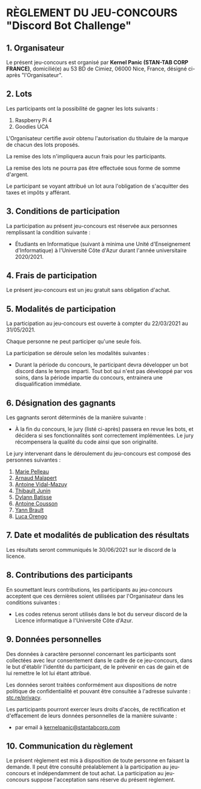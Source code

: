 # RÈGLEMENT DU JEU-CONCOURS "Discord Bot Challenge"

## 1. Organisateur

Le présent jeu-concours est organisé par **Kernel Panic (STAN-TAB CORP FRANCE)**, domicilié(e) au 53 BD de Cimiez, 06000 Nice, France, désigné ci-après "l'Organisateur".

## 2. Lots

Les participants ont la possibilité de gagner les lots suivants :

1. Raspberry Pi 4
2. Goodies UCA

L'Organisateur certifie avoir obtenu l'autorisation du titulaire de la marque de chacun des lots proposés.

La remise des lots n'impliquera aucun frais pour les participants.

La remise des lots ne pourra pas être effectuée sous forme de somme d'argent.

Le participant se voyant attribué un lot aura l'obligation de s'acquitter des taxes et impôts y afférant.

## 3. Conditions de participation

La participation au présent jeu-concours est réservée aux personnes remplissant la condition suivante :

* Étudiants en Informatique (suivant à minima une Unité d'Enseignement d'Informatique) à l'Université Côte d'Azur durant l'année universitaire 2020/2021.

## 4. Frais de participation

Le présent jeu-concours est un jeu gratuit sans obligation d'achat.

## 5. Modalités de participation

La participation au jeu-concours est ouverte à compter du 22/03/2021 au 31/05/2021.

Chaque personne ne peut participer qu'une seule fois.

La participation se déroule selon les modalités suivantes :

* Durant la période du concours, le participant devra développer un bot discord dans le temps imparti. Tout bot qui n'est pas développé par vos soins, dans la période impartie du concours, entrainera une disqualification immédiate.

## 6. Désignation des gagnants

Les gagnants seront déterminés de la manière suivante :

* À la fin du concours, le jury (listé ci-après) passera en revue les bots, et décidera si ses fonctionnalités sont correctement implémentées. Le jury récompensera la qualité du code ainsi que son originalité.

Le jury intervenant dans le déroulement du jeu-concours est composé des personnes suivantes :

1. [Marie Pelleau](https://github.com/mpelleau)
2. [Arnaud Malapert](https://github.com/arnaud-m)
3. [Antoine Vidal-Mazuy](https://github.com/Brotherta)
4. [Thibault Junin](https://github.com/thibaultjunin/)
5. [Dylann Batisse](https://github.com/takitsu21)
6. [Antoine Cousson](https://github.com/MonsieurCo)
7. [Yann Brault](https://github.com/Yann-Brault)
8. [Luca Orengo](https://github.com/Mr0B)

## 7. Date et modalités de publication des résultats

Les résultats seront communiqués le 30/06/2021 sur le discord de la licence.

## 8. Contributions des participants

En soumettant leurs contributions, les participants au jeu-concours acceptent que ces dernières soient utilisées par l'Organisateur dans les conditions suivantes :

* Les codes retenus seront utilisés dans le bot du serveur discord de la Licence informatique à l'Université Côte d'Azur.

## 9. Données personnelles

Des données à caractère personnel concernant les participants sont collectées avec leur consentement dans le cadre de ce jeu-concours, dans le but d'établir l'identité du participant, de le prévenir en cas de gain et de lui remettre le lot lui étant attribué.

Les données seront traitées conformément aux dispositions de notre politique de confidentialité et pouvant être consultée à l'adresse suivante : [stc.re/privacy](https://stc.re/privacy).

Les participants pourront exercer leurs droits d'accès, de rectification et d'effacement de leurs données personnelles de la manière suivante :

* par email à [kernelpanic@stantabcorp.com](mailto:kernelpanic@stantabcorp.com)

## 10. Communication du règlement

Le présent règlement est mis à disposition de toute personne en faisant la demande. Il peut être consulté préalablement à la participation au jeu-concours et indépendamment de tout achat. La participation au jeu-concours suppose l'acceptation sans réserve du présent règlement.
